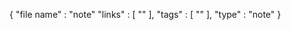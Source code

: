 <!-- METADATA -->
{
"file name" : "note"
"links" : [ "" ],
"tags" : [ "" ],
"type" : "note"
}
<!-- /METADATA -->

